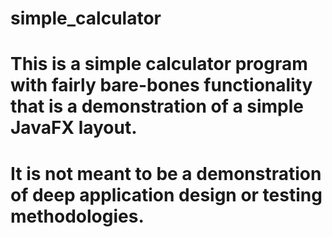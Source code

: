 # simple_calculator

# This is a simple calculator program with fairly bare-bones functionality that is a demonstration of a simple JavaFX layout.
# It is not meant to be a demonstration of deep application design or testing methodologies.
